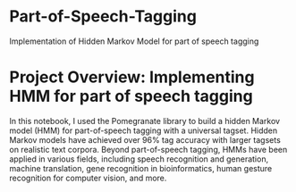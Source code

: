 # Part-of-Speech-Tagging
Implementation of Hidden Markov Model for part of speech tagging 

# Project Overview: Implementing HMM for part of speech tagging
In this notebook, I used the Pomegranate library to build a hidden Markov model (HMM) for part-of-speech tagging with a universal tagset. Hidden Markov models have achieved over 96% tag accuracy with larger tagsets on realistic text corpora. Beyond part-of-speech tagging, HMMs have been applied in various fields, including speech recognition and generation, machine translation, gene recognition in bioinformatics, human gesture recognition for computer vision, and more.
